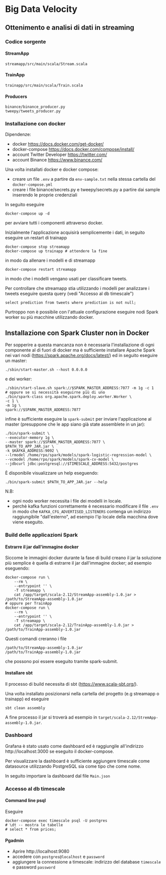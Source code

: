 # Big Data Velocity
## Ottenimento e analisi di dati in streaming

### Codice sorgente

#### StreamApp

```
streamapp/src/main/scala/Stream.scala
```

#### TrainApp

```
trainapp/src/main/scala/Train.scala
```

#### Producers
```
binance/binance_producer.py
tweepy/tweets_producer.py
```

### Installazione con docker

Dipendenze:  
* docker https://docs.docker.com/get-docker/
* docker-compose https://docs.docker.com/compose/install/
* account Twitter Developer https://twitter.com/
* account Binance https://www.binance.com/

Una volta installati docker e docker compose:
* creare un file `.env` a partire da `env-sample.txt` nella stessa cartella del `docker-compose.yml`
* creare i file binance/secrets.py e tweepy/secrets.py a partire dai sample inserendo le proprie credenziali

In seguito eseguire
```
docker-compose up -d
```
per avviare tutti i componenti attraverso docker.

Inizialmente l'applicazione acquisirà semplicemente i dati, in seguito eseguire un restart di trainapp
```
docker-compose stop streamapp
docker-compose up trainapp # attendere la fine
```
in modo da allenare i modelli e di streamapp
```
docker-compose restart streamapp
```
in modo che i modelli vengano usati per classificare tweets.

Per controllare che streamapp stia utilizzando i modelli per analizzare i tweets eseguire questa query
(vedi "Accesso al db timescale")
```
select prediction from tweets where prediction is not null;
```

Purtroppo non è possibile con l'attuale configurazione eseguire nodi Spark worker su più macchine utilizzando docker.

## Installazione con Spark Cluster non in Docker

Per sopperire a questa mancanza non è necessaria l'installazione di ogni componente al di fuori di docker ma è sufficiente installare Apache Spark nei vari nodi (https://spark.apache.org/docs/latest/) ed in seguito eseguire un master:
```
./sbin/start-master.sh --host 0.0.0.0
```
e dei worker:
```
./sbin/start-slave.sh spark://$SPARK_MASTER_ADDRESS:7077 -m 1g -c 1
# oppure se si necessità eseguirne più di uno
./bin/spark-class org.apache.spark.deploy.worker.Worker \
-c 1 \
-m 1g \
spark://$SPARK_MASTER_ADDRESS:7077
```
infine è sufficiente eseguire la `spark-submit` per inviare l'applicazione al master (presuppone che le app siano già state assemblete in un jar):
```
./bin/spark-submit \
--executor-memory 1g \
--master spark://$SPARK_MASTER_ADDRESS:7077 \
$PATH_TO_APP_JAR.jar \
-k $KAFKA_ADDRESS:9092 \
--lrmodel /home/rpo/spark/models/spark-logistic-regression-model \
--vcmodel /home/rpo/spark/models/spark-cv-model \
--jdbcurl jdbc:postgresql://$TIMESCALE_ADDRESS:5432/postgres
```

È disponibile visualizzare un help eseguendo:
```
./bin/spark-submit $PATH_TO_APP_JAR.jar --help
```

N.B:
* ogni nodo worker necessita i file dei modelli in locale.
* perchè kafka funzioni correttamente è necessario modificare il file `.env` in modo che `KAFKA_CFG_ADVERTISED_LISTENERS` contenga un indirizzo raggiungibile "dall'esterno", ad esempio l'ip locale della macchina dove viene eseguito.

### Build delle applicazioni Spark

#### Estrarre il jar dall'immagine docker

Siccome le immagini docker durante la fase di build creano il jar la soluzione più semplice è quella
di estrarre il jar dall'immagine docker; ad esempio eseguendo:
```
docker-compose run \
    --rm \
    --entrypoint '' \
    -T streamapp \
    cat /app/target/scala-2.12/StreamApp-assembly-1.0.jar > /path/to/StreamApp-assembly-1.0.jar
# oppure per TrainApp
docker-compose run \
    --rm \
    --entrypoint '' \
    -T streamapp \
    cat /app/target/scala-2.12/TrainApp-assembly-1.0.jar > /path/to/TrainApp-assembly-1.0.jar
```
Questi comandi creranno i file
```
/path/to/StreamApp-assembly-1.0.jar
/path/to/TrainApp-assembly-1.0.jar
```
che possono poi essere eseguito tramite spark-submit.

#### Installare sbt

Il processo di build necessita di sbt (https://www.scala-sbt.org/).

Una volta installato posizionarsi nella cartella del progetto (e.g streamapp o trainapp) ed eseguire
```
sbt clean assembly
```
A fine processo il jar si troverà ad esempio in `target/scala-2.12/StremApp-assembly-1.0.jar`.

### Dashboard

Grafana è stato usato come dashboard ed è raggiungile all'indirizzo http://localhost:3000
se eseguito il docker-compose.

Per visualizzare la dashboard è sufficiente aggiungere timescale come datasource utilizzando
PostgreSQL sia come tipo che come nome.

In seguito importare la dashboard dal file `Main.json`

### Accesso al db timescale

#### Command line psql

Eseguire
```
docker-compose exec timescale psql -U postgres
# \dt -- mostra le tabelle
# select * from prices;
```

#### Pgadmin

*   Aprire http://localhost:9080
*   accedere con `postgres@localhost` e `password`
*   aggiungere la connessione a timescale: indirizzo del database `timescale` e password `password`